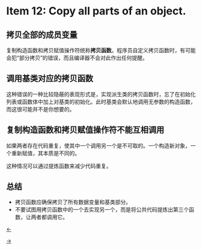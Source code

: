 # Item 12: Copy all parts of an object.

## 拷贝全部的成员变量

复制构造函数和拷贝赋值操作符统称**拷贝函数**。程序员自定义拷贝函数时，有可能会犯“部分拷贝”的错误，而且编译器不会对此作出任何提醒。

## 调用基类对应的拷贝函数

这种错误的一种比较隐蔽的表现形式是，实现派生类的拷贝函数时，忘了在初始化列表或函数体中加上对基类的初始化。此时基类会默认地调用无参数的构造函数，而这很可能并不是你想要的。

## 复制构造函数和拷贝赋值操作符不能互相调用

如果两者存在代码重复，使其中一个调用另一个是不可取的。一个构造新对象，一个重新赋值，其本质是不同的。

这种情况可以通过提炼函数来减少代码重复。

## 总结

- 拷贝函数应确保拷贝了所有数据变量和基类部分。
- 不要试图用拷贝函数中的一个去实现另一个，而是将公共代码提炼出第三个函数，让两者都调用它。

<a href="../Item%2011"><-</a>

<a href="../Item%2013">-></a>
